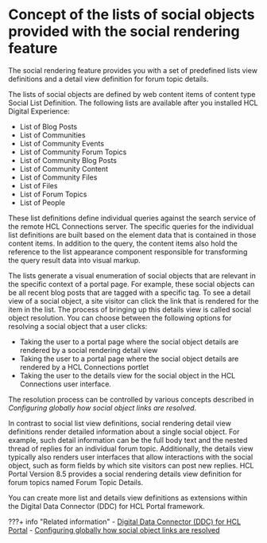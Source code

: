 # Concept of the lists of social objects provided with the social rendering feature

The social rendering feature provides you with a set of predefined lists view definitions and a detail view definition for forum topic details.

The lists of social objects are defined by web content items of content type Social List Definition. The following lists are available after you installed HCL Digital Experience:

-   List of Blog Posts
-   List of Communities
-   List of Community Events
-   List of Community Forum Topics
-   List of Community Blog Posts
-   List of Community Content
-   List of Community Files
-   List of Files
-   List of Forum Topics
-   List of People

These list definitions define individual queries against the search service of the remote HCL Connections server. The specific queries for the individual list definitions are built based on the element data that is contained in those content items. In addition to the query, the content items also hold the reference to the list appearance component responsible for transforming the query result data into visual markup.

The lists generate a visual enumeration of social objects that are relevant in the specific context of a portal page. For example, these social objects can be all recent blog posts that are tagged with a specific tag. To see a detail view of a social object, a site visitor can click the link that is rendered for the item in the list. The process of bringing up this details view is called social object resolution. You can choose between the following options for resolving a social object that a user clicks:

-   Taking the user to a portal page where the social object details are rendered by a social rendering detail view
-   Taking the user to a portal page where the social object details are rendered by a HCL Connections portlet
-   Taking the user to the details view for the social object in the HCL Connections user interface.

The resolution process can be controlled by various concepts described in *Configuring globally how social object links are resolved*.

In contrast to social list view definitions, social rendering detail view definitions render detailed information about a single social object. For example, such detail information can be the full body text and the nested thread of replies for an individual forum topic. Additionally, the details view typically also renders user interfaces that allow interactions with the social object, such as form fields by which site visitors can post new replies. HCL Portal Version 8.5 provides a social rendering details view definition for forum topics named Forum Topic Details.

You can create more list and details view definitions as extensions within the Digital Data Connector \(DDC\) for HCL Portal framework.

<!--
-   **[Social object resolution](../social/soc_rendr_soc_obj_resltn.md)**  
When a portal user clicks a link to an object, the portal takes the user to the details view of that object. This process is called social object resolution. For example, a user might click a specific forum topic that is listed in the Community Forum Topics list. In this case, the social object resolution takes the user to a portal page that provides a details view of the forum topic that the user clicked. You can influence the result of the resolution that the user views by setting various parameters. These parameters are described here. -->


???+ info "Related information"
    - [Digital Data Connector (DDC) for HCL Portal](../../../../extend_dx/ddc/index.md)
    - [Configuring globally how social object links are resolved](../../cfg_global_settings_social_rendering/soc_rendr_cfg_reslv_links.md)

